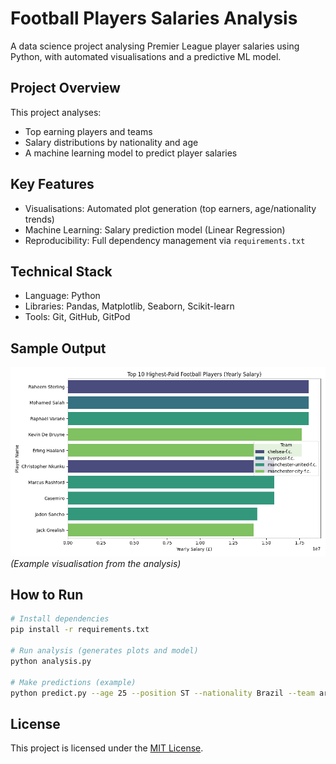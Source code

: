 # Football Players Salaries Analysis  

A data science project analysing Premier League player salaries using Python, with automated visualisations and a predictive ML model.

## Project Overview
This project analyses:
- Top earning players and teams
- Salary distributions by nationality and age
- A machine learning model to predict player salaries

## Key Features
- Visualisations: Automated plot generation (top earners, age/nationality trends)
- Machine Learning: Salary prediction model (Linear Regression) 
- Reproducibility: Full dependency management via `requirements.txt`

## Technical Stack
- Language: Python
- Libraries: Pandas, Matplotlib, Seaborn, Scikit-learn
- Tools: Git, GitHub, GitPod

## Sample Output
![Top Earners Plot](plots/top_earners_in_league.png)  
*(Example visualisation from the analysis)*

## How to Run
```bash
# Install dependencies
pip install -r requirements.txt

# Run analysis (generates plots and model)
python analysis.py

# Make predictions (example)
python predict.py --age 25 --position ST --nationality Brazil --team arsenal-f.c.
```
##  License
This project is licensed under the [MIT License](LICENSE).
